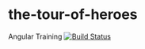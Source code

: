 # the-tour-of-heroes
Angular Training
[![Build Status](https://travis-ci.org/JohnnyJ0622/the-tour-of-heroes.svg?branch=master)](https://travis-ci.org/JohnnyJ0622/the-tour-of-heroes)